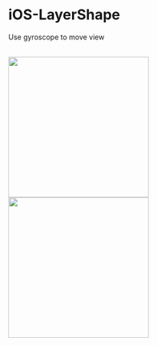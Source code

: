 # iOS-LayerShape
Use gyroscope to move view 

<br>
  <image width="280" src="https://raw.githubusercontent.com/pauljarysta/iOS-LayerShape/master/Sources/picture1.jpg">
  <image width="280" src="https://raw.githubusercontent.com/pauljarysta/iOS-LayerShape/master/Sources/picture2.jpg">
<br>
